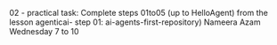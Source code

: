 02 - practical task:
Complete steps 01to05 (up to HelloAgent) from the lesson agenticai- step 01: ai-agents-first-repository)
Nameera Azam Wednesday 7 to 10
